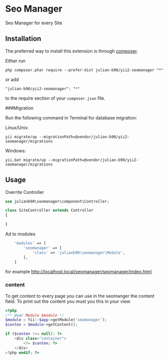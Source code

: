 Seo Manager
===========
Seo Manager for every Site

Installation
------------

The preferred way to install this extension is through [composer](http://getcomposer.org/download/).

Either run

```
php composer.phar require --prefer-dist julian-b90/yii2-seomanager "*"
```

or add

```
"julian-b90/yii2-seomanager": "*"
```

to the require section of your `composer.json` file.

###Migration


Run the following command in Terminal for database migration:

Linux/Unix:
```
yii migrate/up --migrationPath=@vendor/julian-b90/yii2-seomanager/migrations
```

Windows:
```
yii.bat migrate/up --migrationPath=@vendor/julian-b90/yii2-seomanager/migrations
```


Usage
-----

Overrite Controller
```php
use julianb90\seomanager\component\Controller;

class SiteController extends Controller
{

}
```

Ad to modules
```php
    'modules' => [
        'seomanager' => [
            'class' => 'julianb90\seomanager\Module',
        ],
    ]
```

for example http://localhost.local/seomanager/seomanager/index.html


### content

To get content to every page you can use in the seomanger the content field.
To print out the content you must you this in your view.

```php
<?php
/** @var Module $module */
$module = Yii::$app->getModule('seomanager');
$conten = $module->getContent();

if ($conten !== null): ?>
    <div class="container">
        <?= $conten; ?>
    </div>
<?php endif; ?>
```
